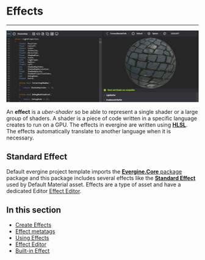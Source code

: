 # Effects

---
![Effect header](images/effects.jpg)

An **effect** is a _uber-shader_ so be able to represent a single shader or a large group of shaders. A shader is a piece of code written in a specific language creates to run on a GPU. The effects in evergine are written using [**HLSL**](https://docs.microsoft.com/en-us/windows/win32/direct3dhlsl/dx-graphics-hlsl-pguide). The effects automatically translate to another language when it is necessary.

## Standard Effect

Default evergine project template imports the [ **Evergine.Core** package](../../evergine_studio/packages.md) package and this package includes several effects like the [**Standard Effect**](builtin_effects.md) used by Default Material asset. Effects are a type of asset and have a dedicated Editor [Effect Editor](effect_editor.md).

## In this section

* [Create Effects](create_effects.md)
* [Effect metatags](effect_metatags.md)
* [Using Effects](using_effects.md)
* [Effect Editor](effect_editor.md)
* [Built-in Effect](builtin_effects.md)
